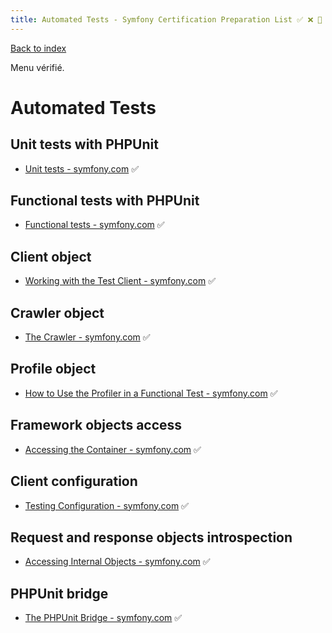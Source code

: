 ```yaml
---
title: Automated Tests - Symfony Certification Preparation List ✅ ❌ 🌈 ⏩
---
```

[Back to index](../readme.md#table-of-contents)

Menu vérifié.

# Automated Tests

## Unit tests with PHPUnit 
- [Unit tests - symfony.com](https://symfony.com/doc/5.0/testing.html#unit-tests) ✅

## Functional tests with PHPUnit
- [Functional tests - symfony.com](https://symfony.com/doc/5.0/testing.html#functional-tests) ✅

## Client object
- [Working with the Test Client - symfony.com](https://symfony.com/doc/5.0/testing.html#working-with-the-test-client) ✅

## Crawler object
- [The Crawler - symfony.com](https://symfony.com/doc/5.0/testing.html#the-crawler) ✅

## Profile object
- [How to Use the Profiler in a Functional Test - symfony.com](https://symfony.com/doc/5.0/testing/profiling.html) ✅

## Framework objects access
- [Accessing the Container - symfony.com](https://symfony.com/doc/5.0/testing.html#accessing-the-container) ✅

## Client configuration
- [Testing Configuration - symfony.com](https://symfony.com/doc/5.0/testing.html#testing-configuration) ✅

## Request and response objects introspection
- [Accessing Internal Objects - symfony.com](https://symfony.com/doc/5.0/testing.html#accessing-internal-objects) ✅

## PHPUnit bridge
- [The PHPUnit Bridge - symfony.com](https://symfony.com/doc/5.0/components/phpunit_bridge.html) ✅
